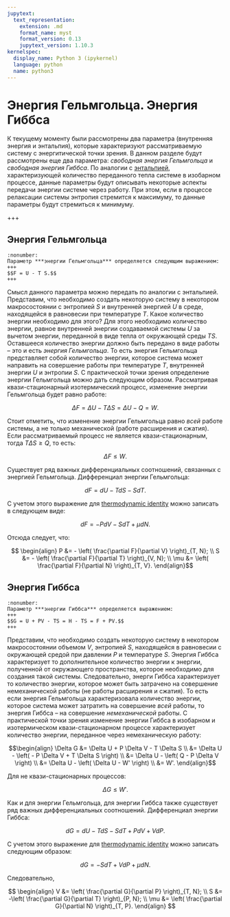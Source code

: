```yaml
---
jupytext:
  text_representation:
    extension: .md
    format_name: myst
    format_version: 0.13
    jupytext_version: 1.10.3
kernelspec:
  display_name: Python 3 (ipykernel)
  language: python
  name: python3
---
```


<a id='pvt-td-helmholtz_gibbs'></a>
# Энергия Гельмгольца. Энергия Гиббса
К текущему моменту были рассмотрены два параметра (внутренняя энергия и энтальпия), которые характеризуют рассматриваемую систему с энергитической точки зрения. В данном разделе будут рассмотрены еще два параметра: *свободная энергия Гельмгольца* и *свободная энергия Гиббса*. По аналогии с [энтальпией](./TD-5-Enthalpy.html#pvt-td-enthalpy), характеризующей количество переданного тепла системе в изобарном процессе, данные параметры будут описывать некоторые аспекты передачи энергии системе через работу. При этом, если в процессе релаксации системы энтропия стремится к максимуму, то данные параметры будут стремиться к минимуму.

+++

<a id='pvt-td-helmholtz_gibbs-helmholtz'></a>
## Энергия Гельмгольца

```{prf:определение}
:nonumber:
Параметр ***энергии Гельмгольца*** определяется следующим выражением:
+++
$$F = U - T S.$$
+++
```

Смысл данного параметра можно передать по аналогии с энтальпией. Представим, что необходимо создать некоторую систему в некотором макросостоянии с энтропией $S$ и внутренней энергией $U$ в среде, находящейся в равновесии при температуре $T$. Какое количество энергии необходимо для этого? Для этого необходимо количество энергии, равное внутренней энергии создаваемой системы $U$ за вычетом энергии, переданной в виде тепла от окружающей среды $T S$. Оставшееся количество энергии должно быть передано в виде работы – это и есть *энергия Гельмгольца*. То есть энергия Гельмгольца представляет собой количество энергии, которое система может направить на совершение работы при температуре $T$, внутренней энергии $U$ и энтропии $S$. С практической точки зрения определение энергии Гельмгольца можно дать следующим образом. Рассматривая квази-стационарный изотермический процесс, изменение энергии Гельмгольца будет равно работе:

$$ \Delta F = \Delta U - T \Delta S = \Delta U - Q = W.$$

Стоит отметить, что изменение энергии Гельмгольца равно *всей* работе системы, а не только механической (работе расширения и сжатия). Если рассматриваемый процесс не является квази-стационарным, тогда $T \Delta S \geq Q$, то есть:

$$ \Delta F \leq W. $$

<a id='pvt-td-helmholtz_gibbs-helmholtz_partials'></a>
Существует ряд важных дифференциальных соотношений, связанных с энергией Гельмгольца. Дифференциал энергии Гельмгольца:

$$ dF = dU - T dS - S dT. $$

С учетом этого выражение для [thermodynamic identity](TD-7-ChemicalPotential.html#pvt-td-chemical_potential-thermodynamic_identity) можно записать в следующем виде:

$$ dF = - P dV - S dT + \mu dN. $$

Отсюда следует, что:

$$ \begin{align} P &= - \left( \frac{\partial F}{\partial V} \right)_{T, N}; \\ S &= - \left( \frac{\partial F}{\partial T} \right)_{V, N}; \\ \mu &= \left( \frac{\partial F}{\partial N} \right)_{T, V}. \end{align}$$

<a id='pvt-td-helmholtz_gibbs-gibbs'></a>
## Энергия Гиббса

```{prf:определение}
:nonumber:
Параметр ***энергии Гиббса*** определяется выражением:
+++
$$G = U + PV - TS = H - TS = F + PV.$$
+++
```

Представим, что необходимо создать некоторую систему в некотором макросостоянии объемом $V$, энтропией $S$, находящейся в равновесии с окружающей средой при давлении $P$ и температуре $S$. Энергия Гиббса характеризует то дополнительное количество энергии к энергии, полученной от окружающего пространства, которое необходимо для создания такой системы. Следовательно, энерги Гиббса характеризует то количество энергии, которое может быть затрачено на совершение немеханической работы (не работы расширения и сжатия). То есть если энергия Гельмгольца характеризовала количество энергии, которое система может затратить на совершение *всей* работы, то энергия Гиббса – на совершение *немеханической* работы. С практической точки зрения изменение энергии Гиббса в изобарном и изотермическом квази-стационарном процессе характеризует количество энергии, переданное через немеханическую работу:

$$\begin{align}
\Delta G
&= \Delta U + P \Delta V - T \Delta S \\
&= \Delta U - \left( - P \Delta V + T \Delta S \right) \\
&= \Delta U - \left( Q - P \Delta V \right) \\
&= \Delta U - \left( \Delta U - W' \right) \\
&= W'. \end{align}$$

Для не квази-стационарных процессов:

$$ \Delta G \leq W'. $$

<a id='pvt-td-helmholtz_gibbs-gibbs_partials'></a>
Как и для энергии Гельмгольца, для энергии Гиббса также существует ряд важных дифференциальных соотношений. Дифференциал энергии Гиббса:

$$ dG = dU - T dS - S dT + P dV + V dP. $$

С учетом этого выражение для [thermodynamic identity](TD-7-ChemicalPotential.html#pvt-td-chemical_potential-thermodynamic_identity) можно записать следующим образом:

$$dG = -S dT + V dP + \mu dN.$$

Следовательно,

$$ \begin{align} V &= \left( \frac{\partial G}{\partial P} \right)_{T, N}; \\ S &= -\left( \frac{\partial G}{\partial T} \right)_{P, N}; \\ \mu &= \left( \frac{\partial G}{\partial N} \right)_{T, P}. \end{align} $$
